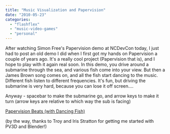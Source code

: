 ```yaml
---
title: "Music Visualization and Papervision"
date: "2010-05-23"
categories: 
  - "flashflex"
  - "music-video-games"
  - "personal"
---
```


After watching Simon Free's Papervision demo at NCDevCon today, I just had to post an old demo I did when I first got my hands on Papervision a couple of years ago. It's a really cool project (Papervision that is), and I hope to play with it again real soon. In this demo, you drive around a submarine through the sea, and various fish come into your view. But then a James Brown song comes on, and all the fish start dancing to the music. Different fish listen to different frequencies. It's fun, but driving the submarine is very hard, because you can lose it off screen....

Anyway - spacebar to make the submarine go, and arrow keys to make it turn (arrow keys are relative to which way the sub is facing)

[Papervision Beats (with Dancing Fish)](http://www.blastanova.com/labs/PapervisionSubmarine/Papervision3DTestingThingy.html)

(by the way, thanks to Troy and Iris Stratton for getting me started with PV3D and Blender!)
